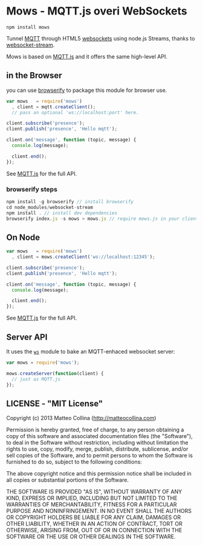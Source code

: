 # Mows - MQTT.js overi WebSockets

    npm install mows

Tunnel [MQTT](http://mqtt.org) through HTML5
[websockets](https://developer.mozilla.org/en-US/docs/WebSockets) using
node.js Streams, thanks to
[websocket-stream](https://npmjs.org/package/websocket-stream).

Mows is based on [MQTT.js](http://npm.im/mqtt) and it offers the same
high-level API.

## in the Browser

you can use [browserify](http://github.com/substack/node-browserify) to package this module for browser use.

```javascript
var mows   = require('mows')
  , client = mqtt.createClient();
  // pass an optional 'ws://localhost:port' here.

client.subscribe('presence');
client.publish('presence', 'Hello mqtt');

client.on('message', function (topic, message) {
  console.log(message);

  client.end();
});
```
See [MQTT.js](http://npm.im/mqtt) for the full API.

### browserify steps
```javascript
npm install -g browserify // install browserify
cd node_modules/websocket-stream
npm install . // install dev dependencies
browserify index.js -s mows > mows.js // require mows.js in your client-side app
```

## On Node

```javascript
var mows   = require('mows')
  , client = mows.createClient('ws://localhost:12345');

client.subscribe('presence');
client.publish('presence', 'Hello mqtt');

client.on('message', function (topic, message) {
  console.log(message);

  client.end();
});
```
See [MQTT.js](http://npm.im/mqtt) for the full API.

## Server API

It uses the [`ws`](http://npmjs.org/ws) module to bake an
MQTT-enhaced websocket server:

```js
var mows = require('mows');

mows.createServer(function(client) {
  // just as MQTT.js
});
```

## LICENSE - "MIT License"

Copyright (c) 2013 Matteo Collina (http://matteocollina.com)

Permission is hereby granted, free of charge, to any person
obtaining a copy of this software and associated documentation
files (the "Software"), to deal in the Software without
restriction, including without limitation the rights to use,
copy, modify, merge, publish, distribute, sublicense, and/or sell
copies of the Software, and to permit persons to whom the
Software is furnished to do so, subject to the following
conditions:

The above copyright notice and this permission notice shall be
included in all copies or substantial portions of the Software.

THE SOFTWARE IS PROVIDED "AS IS", WITHOUT WARRANTY OF ANY KIND,
EXPRESS OR IMPLIED, INCLUDING BUT NOT LIMITED TO THE WARRANTIES
OF MERCHANTABILITY, FITNESS FOR A PARTICULAR PURPOSE AND
NONINFRINGEMENT. IN NO EVENT SHALL THE AUTHORS OR COPYRIGHT
HOLDERS BE LIABLE FOR ANY CLAIM, DAMAGES OR OTHER LIABILITY,
WHETHER IN AN ACTION OF CONTRACT, TORT OR OTHERWISE, ARISING
FROM, OUT OF OR IN CONNECTION WITH THE SOFTWARE OR THE USE OR
OTHER DEALINGS IN THE SOFTWARE.
